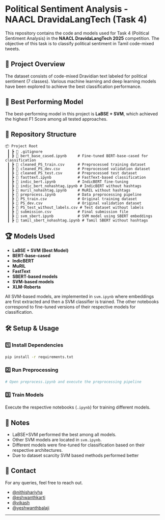 # Political Sentiment Analysis - NAACL DravidaLangTech (Task 4)

This repository contains the code and models used for Task 4 (Political Sentiment Analysis) in the **NAACL DravidaLangTech 2025** competition. The objective of this task is to classify political sentiment in Tamil code-mixed tweets.

## 📌 Project Overview  
The dataset consists of code-mixed Dravidian text labeled for political sentiment (7 classes). Various machine learning and deep learning models have been explored to achieve the best classification performance.

## 🚀 Best Performing Model  
The best-performing model in this project is **LaBSE + SVM**, which achieved the highest F1 Score among all tested approaches.

## 📂 Repository Structure  

```
📦 Project Root  
 ┃ ┣ 📜 .gitignore  
 ┃ ┣ 📜 bert_base_cased.ipynb     # Fine-tuned BERT-base-cased for classification  
 ┃ ┣ 📜 cleaned_PS_train.csv      # Preprocessed training dataset  
 ┃ ┣ 📜 cleaned_PS_dev.csv        # Preprocessed validation dataset  
 ┃ ┣ 📜 cleaned_PS_test.csv       # Preprocessed test dataset  
 ┃ ┣ 📜 fasttext.ipynb            # FastText-based classification  
 ┃ ┣ 📜 indic_bert.ipynb          # IndicBERT fine-tuning  
 ┃ ┣ 📜 indic_bert_nohashtag.ipynb # IndicBERT without hashtags  
 ┃ ┣ 📜 muril_nohashtag.ipynb     # MuRIL without hashtags  
 ┃ ┣ 📜 preprocess.ipynb          # Data preprocessing pipeline  
 ┃ ┣ 📜 PS_train.csv              # Original training dataset  
 ┃ ┣ 📜 PS_dev.csv                # Original validation dataset  
 ┃ ┣ 📜 PS_test_without_labels.csv # Test dataset without labels  
 ┃ ┣ 📜 submission.csv            # Final submission file  
 ┃ ┣ 📜 svm_sbert.ipynb           # SVM model using SBERT embeddings  
 ┃ ┣ 📜 tamil_sbert_nohashtag.ipynb # Tamil SBERT without hashtags  
```

## 🏆 Models Used  

- **LaBSE + SVM (Best Model)**
- **BERT-base-cased**  
- **IndicBERT**  
- **MuRIL**  
- **FastText**  
- **SBERT-based models**  
- **SVM-based models**  
- **XLM-Roberta**

All SVM-based models, are implemented in `svm.ipynb` where embeddings are first extracted and then a SVM classifier is trained. The other notebooks correspond to fine-tuned versions of their respective models for classification.

## 🛠️ Setup & Usage  

### 1️⃣ Install Dependencies  
```bash
pip install -r requirements.txt
```

### 2️⃣ Run Preprocessing  
```python
# Open preprocess.ipynb and execute the preprocessing pipeline
```

### 3️⃣ Train Models  
Execute the respective notebooks (`.ipynb`) for training different models.


## 📝 Notes  
- LaBSE+SVM performed the best among all models.  
- Other SVM models are located in `svm.ipynb`.  
- Different models were fine-tuned for classification based on their respective architectures.  
- Due to dataset scarcity SVM based methods performed better

## 📧 Contact  
For any queries, feel free to reach out.

- [@nithishariyha](https://github.com/ariyha)  
- [@eshwanthkarti](github.com/eshwanthkartitr)  
- [@vikash](https://github.com/vikash22092004)
- [@yeshwanthbalaji](https://github.com/YeshwanthBalaji2022)


---

